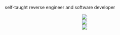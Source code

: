 self-taught reverse engineer and software developer

<div align="center">
  <img src="https://github-readme-stats.vercel.app/api?username=ethaanol&theme=gruvbox&show_icons=true&hide_border=true&count_private=true"> <br>
  <img src="https://github-readme-streak-stats.herokuapp.com/?user=ethaanol&theme=gruvbox&hide_border=true"> <br>
  <img src="https://github-readme-stats.vercel.app/api/top-langs/?username=ethaanol&theme=gruvbox&show_icons=true&hide_border=true&layout=compact">
</div>
